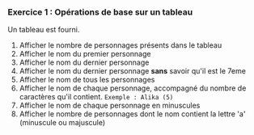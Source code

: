 ### Exercice 1 : Opérations de base sur un tableau

Un tableau est fourni. 

1. Afficher le nombre de personnages présents dans le tableau
2. Afficher le nom du premier personnage
3. Afficher le nom du dernier personnage
4. Afficher le nom du dernier personnage **sans** savoir qu'il est le 7eme
5. Afficher le nom de tous les personnages
6. Afficher le nom de chaque personnage, accompagné du nombre de caractères qu'il contient. `Exemple : Alika (5)`
7. Afficher le nom de chaque personnage en minuscules
8. Afficher le nombre de personnages dont le nom contient la lettre 'a' (minuscule ou majuscule)